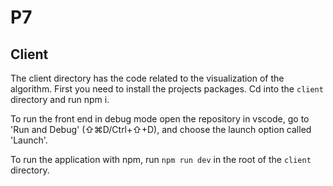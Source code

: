 # P7

## Client
The client directory has the code related to the visualization of the algorithm.
First you need to install the projects packages. Cd into the ``client`` directory and run npm i.

To run the front end in debug mode open the repository in vscode, go to 'Run and Debug' (⇧⌘D/Ctrl+⇧+D), and choose the launch option called 'Launch'.

To run the application with npm, run
``npm run dev`` in the root of the ``client`` directory.
